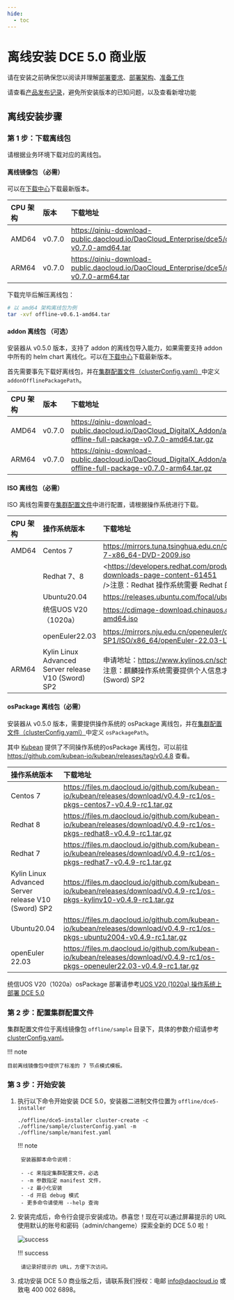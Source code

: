 ```yaml
---
hide:
  - toc
---
```


# 离线安装 DCE 5.0 商业版

请在安装之前确保您以阅读并理解[部署要求](deploy-requirements.md)、[部署架构](deploy-arch.md)、[准备工作](prepare.md)

请查看[产品发布记录](../release-notes.md)，避免所安装版本的已知问题，以及查看新增功能

## 离线安装步骤

### 第 1 步：下载离线包

请根据业务环境下载对应的离线包。

#### 离线镜像包 （必需）

可以在[下载中心](https://docs.daocloud.io/download/dce5/)下载最新版本。

| CPU 架构 | 版本   | 下载地址                                                     |
| :------- | :----- | :----------------------------------------------------------- |
| AMD64    | v0.7.0 | <https://qiniu-download-public.daocloud.io/DaoCloud_Enterprise/dce5/offline-v0.7.0-amd64.tar> |
| ARM64    | v0.7.0 | <https://qiniu-download-public.daocloud.io/DaoCloud_Enterprise/dce5/offline-v0.7.0-arm64.tar> |

下载完毕后解压离线包：

```bash
# 以 amd64 架构离线包为例
tar -xvf offline-v0.6.1-amd64.tar
```

#### addon 离线包 （可选）

安装器从 v0.5.0 版本，支持了 addon 的离线包导入能力，如果需要支持 addon 中所有的 helm chart 离线化。可以在[下载中心](https://docs.daocloud.io/download/dce5/)下载最新版本。

首先需要事先下载好离线包，并在[集群配置文件（clusterConfig.yaml）](./cluster-config.md)中定义 `addonOfflinePackagePath`。

| CPU 架构 | 版本   | 下载地址                                                     |
| :------- | :----- | :----------------------------------------------------------- |
| AMD64    | v0.7.0 | <https://qiniu-download-public.daocloud.io/DaoCloud_DigitalX_Addon/addon-offline-full-package-v0.7.0-amd64.tar.gz> |
| ARM64    | v0.7.0 | <https://qiniu-download-public.daocloud.io/DaoCloud_DigitalX_Addon/addon-offline-full-package-v0.7.0-arm64.tar.gz> |

#### ISO 离线包 （必需）

ISO 离线包需要在[集群配置文件](./cluster-config.md)中进行配置，请根据操作系统进行下载。

| CPU 架构 | 操作系统版本                                        | 下载地址                                                     |
| :------- | :-------------------------------------------------- | :----------------------------------------------------------- |
| AMD64    | Centos 7                                            | <https://mirrors.tuna.tsinghua.edu.cn/centos/7.9.2009/isos/x86_64/CentOS-7-x86_64-DVD-2009.iso> |
|          | Redhat 7、8                                         | <https://developers.redhat.com/products/rhel/download#assembly-field-downloads-page-content-61451<br> />注意：Redhat 操作系统需要 Redhat 的账号才可以下载 |
|          | Ubuntu20.04                                         | <https://releases.ubuntu.com/focal/ubuntu-20.04.6-live-server-amd64.iso> |
|          | 统信UOS V20（1020a）                                | <https://cdimage-download.chinauos.com/uniontechos-server-20-1020a-amd64.iso> |
|          | openEuler22.03                                      | <https://mirrors.nju.edu.cn/openeuler/openEuler-22.03-LTS-SP1/ISO/x86_64/openEuler-22.03-LTS-SP1-x86_64-dvd.iso> |
| ARM64    | Kylin Linux Advanced Server release V10 (Sword) SP2 | 申请地址：<https://www.kylinos.cn/scheme/server/1.html> <br />注意：麒麟操作系统需要提供个人信息才能下载使用，下载时请选择 V10 (Sword) SP2 |

#### osPackage 离线包（必需）

安装器从 v0.5.0 版本，需要提供操作系统的 osPackage 离线包，并在[集群配置文件（clusterConfig.yaml）](./cluster-config.md)中定义 `osPackagePath`。

其中 [Kubean](https://github.com/kubean-io/kubean) 提供了不同操作系统的osPackage 离线包，可以前往 <https://github.com/kubean-io/kubean/releases/tag/v0.4.8> 查看。

| 操作系统版本                                        | 下载地址                                                     |
| :-------------------------------------------------- | :----------------------------------------------------------- |
| Centos 7                                            | <https://files.m.daocloud.io/github.com/kubean-io/kubean/releases/download/v0.4.9-rc1/os-pkgs-centos7-v0.4.9-rc1.tar.gz> |
| Redhat 8                                            | <https://files.m.daocloud.io/github.com/kubean-io/kubean/releases/download/v0.4.9-rc1/os-pkgs-redhat8-v0.4.9-rc1.tar.gz> |
| Redhat 7                                            | <https://files.m.daocloud.io/github.com/kubean-io/kubean/releases/download/v0.4.9-rc1/os-pkgs-redhat7-v0.4.9-rc1.tar.gz> |
| Kylin Linux Advanced Server release V10 (Sword) SP2 | <https://files.m.daocloud.io/github.com/kubean-io/kubean/releases/download/v0.4.9-rc1/os-pkgs-kylinv10-v0.4.9-rc1.tar.gz> |
| Ubuntu20.04                                         | <https://files.m.daocloud.io/github.com/kubean-io/kubean/releases/download/v0.4.9-rc1/os-pkgs-ubuntu2004-v0.4.9-rc1.tar.gz> |
| openEuler 22.03                                     | <https://files.m.daocloud.io/github.com/kubean-io/kubean/releases/download/v0.4.9-rc1/os-pkgs-openeuler22.03-v0.4.9-rc1.tar.gz> |

统信UOS V20（1020a）osPackage 部署请参考[UOS V20 (1020a) 操作系统上部署 DCE 5.0](../os-install/uos-v20-install-dce5.0.md)

### 第 2 步：配置集群配置文件

集群配置文件位于离线镜像包 `offline/sample` 目录下，具体的参数介绍请参考 [clusterConfig.yaml](cluster-config.md)。

!!! note

    目前离线镜像包中提供了标准的 7 节点模式模板。

### 第 3 步：开始安装

1. 执行以下命令开始安装 DCE 5.0，安装器二进制文件位置为 `offline/dce5-installer`

    ```shell
    ./offline/dce5-installer cluster-create -c ./offline/sample/clusterConfig.yaml -m ./offline/sample/manifest.yaml
    ```

    !!! note

        安装器脚本命令说明：
        
        - -c 来指定集群配置文件，必选
        - -m 参数指定 manifest 文件，
        - -z 最小化安装
        - -d 开启 debug 模式
        - 更多命令请使用 --help 查询

1. 安装完成后，命令行会提示安装成功。恭喜您！现在可以通过屏幕提示的 URL 使用默认的账号和密码（admin/changeme）探索全新的 DCE 5.0 啦！

    ![success](https://docs.daocloud.io/daocloud-docs-images/docs/install/images/success.png)

    !!! success

        请记录好提示的 URL，方便下次访问。

1. 成功安装 DCE 5.0 商业版之后，请联系我们授权：电邮 info@daocloud.io 或致电 400 002 6898。
